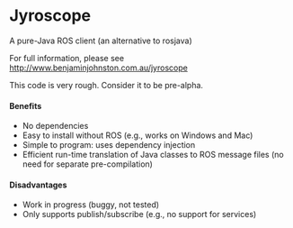# Jyroscope
A pure-Java ROS client (an alternative to rosjava)

For full information, please see http://www.benjaminjohnston.com.au/jyroscope

This code is very rough. Consider it to be pre-alpha.

#### Benefits
- No dependencies
- Easy to install without ROS (e.g., works on Windows and Mac)
- Simple to program: uses dependency injection
- Efficient run-time translation of Java classes to ROS message files (no need for separate pre-compilation)

#### Disadvantages
- Work in progress (buggy, not tested)
- Only supports publish/subscribe (e.g., no support for services)
